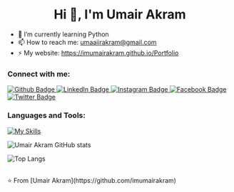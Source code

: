 <h1 align="center">Hi 👋, I'm Umair Akram</h1>

- 🌱 I’m currently learning Python
- 📫 How to reach me: umaaiirakram@gmail.com
- ⚡ My website: https://imumairakram.github.io/Portfolio
  
### Connect with me:
<div id="badges">
  <a href="https://github.com/imumairakram">
    <img src="https://img.shields.io/badge/Github-white?style=for-the-badge&logo=Github&logoColor=black" alt="Github Badge"/>
  </a>
  <a href="https://www.linkedin.com/in/imumairakram">
    <img src="https://img.shields.io/badge/LinkedIn-blue?style=for-the-badge&logo=linkedin&logoColor=white" alt="LinkedIn Badge"/>
  </a>
   <a href="https://www.instagram.com/imumairakram">
    <img src="https://img.shields.io/badge/Instagram-purple?style=for-the-badge&logo=instagram&logoColor=white" alt="Instagram Badge"/>
  </a>
   <a href="https://fb.com/umairakram.4">
    <img src="https://img.shields.io/badge/Facebook-blue?style=for-the-badge&logo=facebook&logoColor=white" alt="Facebook Badge"/>
  </a>
   <a href="https://twitter.com/imumairakram">
    <img src="https://img.shields.io/badge/Twitter-blue?style=for-the-badge&logo=twitter&logoColor=white" alt="Twitter Badge"/>
  </a>
</div>

### Languages and Tools:
[![My Skills](https://skillicons.dev/icons?i=python,java,c,github,git,vscode,figma,&perline=4)](https://skillicons.dev)

![Umair Akram GitHub stats](https://github-readme-stats.vercel.app/api?username=imumairakram&show_icons=true&theme=dark)

![Top Langs](https://github-readme-stats.vercel.app/api/top-langs/?username=imumairakram&theme=dark)

<br>
⭐️ From [Umair Akram](https://github.com/imumairakram)

